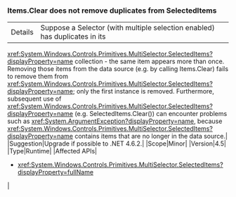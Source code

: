 ### Items.Clear does not remove duplicates from SelectedItems

|   |   |
|---|---|
|Details|Suppose a Selector (with multiple selection enabled) has duplicates in its
<xref:System.Windows.Controls.Primitives.MultiSelector.SelectedItems?displayProperty=name>
collection - the same item appears more than once.  Removing those items from the
data source (e.g. by calling Items.Clear) fails to remove them from
<xref:System.Windows.Controls.Primitives.MultiSelector.SelectedItems?displayProperty=name>;
only the first instance is removed. Furthermore, subsequent use of
<xref:System.Windows.Controls.Primitives.MultiSelector.SelectedItems?displayProperty=name>
(e.g. SelectedItems.Clear()) can encounter problems such as
<xref:System.ArgumentException?displayProperty=name>, because
<xref:System.Windows.Controls.Primitives.MultiSelector.SelectedItems?displayProperty=name>
contains items that are no longer in the data source.|
|Suggestion|Upgrade if possible to .NET 4.6.2.|
|Scope|Minor|
|Version|4.5|
|Type|Runtime|
|Affected APIs|<ul><li><xref:System.Windows.Controls.Primitives.MultiSelector.SelectedItems?displayProperty=fullName></li></ul>|
